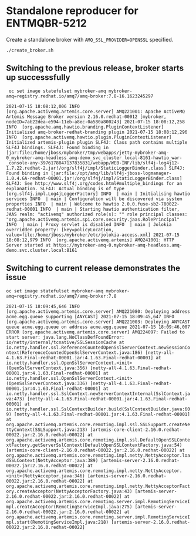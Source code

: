 # Standalone reproducer for ENTMQBR-5212

Create a standalone broker with `AMQ_SSL_PROVIDER=OPENSSL` specified.

`./create_broker.sh`

## Switching to the previous release, broker starts up successsfully

` oc set image statefulset mybroker-amq mybroker-amq=registry.redhat.io/amq7/amq-broker:7.8-16.1623245297`

`
2021-07-15 18:08:12,006 INFO  [org.apache.activemq.artemis.core.server] AMQ221001: Apache ActiveMQ Artemis Message Broker version 2.16.0.redhat-00012 [mybroker, nodeID=7ab22dea-e594-11eb-a8ec-0a580a800243]
2021-07-15 18:08:12,258 INFO  [org.apache.amq.hawtio.branding.PluginContextListener] Initialized amq-broker-redhat-branding plugin
2021-07-15 18:08:12,296 INFO  [org.apache.activemq.hawtio.plugin.PluginContextListener] Initialized artemis-plugin plugin
SLF4J: Class path contains multiple SLF4J bindings.
SLF4J: Found binding in [jar:file:/home/jboss/mybroker/tmp/webapps/jetty-mybroker-amq-0_mybroker-amq-headless_amq-demo_svc_cluster_local-8161-hawtio_war-_console-any-3976178847137835831/webapp/WEB-INF/lib/slf4j-log4j12-1.7.22.redhat-2.jar!/org/slf4j/impl/StaticLoggerBinder.class]
SLF4J: Found binding in [jar:file:/opt/amq/lib/slf4j-jboss-logmanager-1.0.4.GA-redhat-00001.jar!/org/slf4j/impl/StaticLoggerBinder.class]
SLF4J: See http://www.slf4j.org/codes.html#multiple_bindings for an explanation.
SLF4J: Actual binding is of type [org.slf4j.impl.Log4jLoggerFactory]
INFO  | main | Initialising hawtio services
INFO  | main | Configuration will be discovered via system properties
INFO  | main | Welcome to hawtio 2.0.0.fuse-sb2-780022-redhat-00001
INFO  | main | Starting hawtio authentication filter, JAAS realm: "activemq" authorized role(s): "" role principal classes: "org.apache.activemq.artemis.spi.core.security.jaas.RolePrincipal"
INFO  | main | Proxy servlet is disabled
INFO  | main | Jolokia overridden property: [key=policyLocation, value=file:/home/jboss/mybroker/etc/jolokia-access.xml]
2021-07-15 18:08:12,979 INFO  [org.apache.activemq.artemis] AMQ241001: HTTP Server started at https://mybroker-amq-0.mybroker-amq-headless.amq-demo.svc.cluster.local:8161
`

## Switching to current release demonstrates the issue

`oc set image statefulset mybroker-amq mybroker-amq=registry.redhat.io/amq7/amq-broker:7.8`

`
2021-07-15 18:09:45,646 INFO  [org.apache.activemq.artemis.core.server] AMQ221080: Deploying address acme.egg.queue supporting [ANYCAST]
2021-07-15 18:09:45,647 INFO  [org.apache.activemq.artemis.core.server] AMQ221003: Deploying ANYCAST queue acme.egg.queue on address acme.egg.queue
2021-07-15 18:09:46,007 ERROR [org.apache.activemq.artemis.core.server] AMQ224097: Failed to start server: java.lang.NoClassDefFoundError: io/netty/internal/tcnative/SSLSessionCache
	at io.netty.handler.ssl.ReferenceCountedOpenSslServerContext.newSessionContext(ReferenceCountedOpenSslServerContext.java:186) [netty-all-4.1.63.Final-redhat-00001.jar:4.1.63.Final-redhat-00001]
	at io.netty.handler.ssl.OpenSslServerContext.<init>(OpenSslServerContext.java:356) [netty-all-4.1.63.Final-redhat-00001.jar:4.1.63.Final-redhat-00001]
	at io.netty.handler.ssl.OpenSslServerContext.<init>(OpenSslServerContext.java:336) [netty-all-4.1.63.Final-redhat-00001.jar:4.1.63.Final-redhat-00001]
	at io.netty.handler.ssl.SslContext.newServerContextInternal(SslContext.java:473) [netty-all-4.1.63.Final-redhat-00001.jar:4.1.63.Final-redhat-00001]
	at io.netty.handler.ssl.SslContextBuilder.build(SslContextBuilder.java:609) [netty-all-4.1.63.Final-redhat-00001.jar:4.1.63.Final-redhat-00001]
	at org.apache.activemq.artemis.core.remoting.impl.ssl.SSLSupport.createNettyContext(SSLSupport.java:213) [artemis-core-client-2.16.0.redhat-00022.jar:2.16.0.redhat-00022]
	at org.apache.activemq.artemis.core.remoting.impl.ssl.DefaultOpenSSLContextFactory.getServerSslContext(DefaultOpenSSLContextFactory.java:54) [artemis-core-client-2.16.0.redhat-00022.jar:2.16.0.redhat-00022]
	at org.apache.activemq.artemis.core.remoting.impl.netty.NettyAcceptor.loadSSLContext(NettyAcceptor.java:389) [artemis-server-2.16.0.redhat-00022.jar:2.16.0.redhat-00022]
	at org.apache.activemq.artemis.core.remoting.impl.netty.NettyAcceptor.<init>(NettyAcceptor.java:346) [artemis-server-2.16.0.redhat-00022.jar:2.16.0.redhat-00022]
	at org.apache.activemq.artemis.core.remoting.impl.netty.NettyAcceptorFactory.createAcceptor(NettyAcceptorFactory.java:43) [artemis-server-2.16.0.redhat-00022.jar:2.16.0.redhat-00022]
	at org.apache.activemq.artemis.core.remoting.server.impl.RemotingServiceImpl.createAcceptor(RemotingServiceImpl.java:275) [artemis-server-2.16.0.redhat-00022.jar:2.16.0.redhat-00022]
	at org.apache.activemq.artemis.core.remoting.server.impl.RemotingServiceImpl.start(RemotingServiceImpl.java:218) [artemis-server-2.16.0.redhat-00022.jar:2.16.0.redhat-00022]
`

